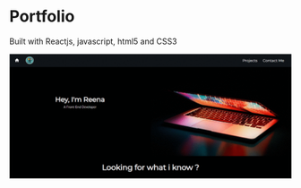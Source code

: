 # Portfolio

Built with Reactjs, javascript, html5 and CSS3

<img src=https://github.com/reenapanwar23/portfolio/blob/gh-pages/assets/Webgif.gif alt="Draft Portfolio"/>
